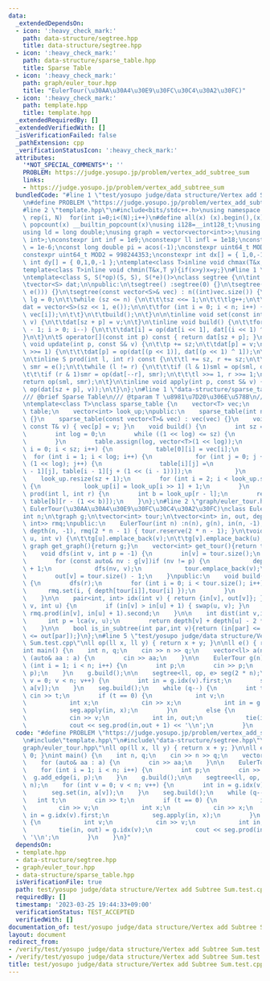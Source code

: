 ```yaml
---
data:
  _extendedDependsOn:
  - icon: ':heavy_check_mark:'
    path: data-structure/segtree.hpp
    title: data-structure/segtree.hpp
  - icon: ':heavy_check_mark:'
    path: data-structure/sparse_table.hpp
    title: Sparse Table
  - icon: ':heavy_check_mark:'
    path: graph/euler_tour.hpp
    title: "EulerTour(\u30AA\u30A4\u30E9\u30FC\u30C4\u30A2\u30FC)"
  - icon: ':heavy_check_mark:'
    path: template.hpp
    title: template.hpp
  _extendedRequiredBy: []
  _extendedVerifiedWith: []
  _isVerificationFailed: false
  _pathExtension: cpp
  _verificationStatusIcon: ':heavy_check_mark:'
  attributes:
    '*NOT_SPECIAL_COMMENTS*': ''
    PROBLEM: https://judge.yosupo.jp/problem/vertex_add_subtree_sum
    links:
    - https://judge.yosupo.jp/problem/vertex_add_subtree_sum
  bundledCode: "#line 1 \"test/yosupo judge/data structure/Vertex add Subtree Sum.test.cpp\"\
    \n#define PROBLEM \"https://judge.yosupo.jp/problem/vertex_add_subtree_sum\"\n\
    #line 2 \"template.hpp\"\n#include<bits/stdc++.h>\nusing namespace std;\n#define\
    \ rep(i, N)  for(int i=0;i<(N);i++)\n#define all(x) (x).begin(),(x).end()\n#define\
    \ popcount(x) __builtin_popcount(x)\nusing i128=__int128_t;\nusing ll = long long;\n\
    using ld = long double;\nusing graph = vector<vector<int>>;\nusing P = pair<int,\
    \ int>;\nconstexpr int inf = 1e9;\nconstexpr ll infl = 1e18;\nconstexpr ld eps\
    \ = 1e-6;\nconst long double pi = acos(-1);\nconstexpr uint64_t MOD = 1e9 + 7;\n\
    constexpr uint64_t MOD2 = 998244353;\nconstexpr int dx[] = { 1,0,-1,0 };\nconstexpr\
    \ int dy[] = { 0,1,0,-1 };\ntemplate<class T>inline void chmax(T&x,T y){if(x<y)x=y;}\n\
    template<class T>inline void chmin(T&x,T y){if(x>y)x=y;}\n#line 1 \"data-structure/segtree.hpp\"\
    \ntemplate<class S, S(*op)(S, S), S(*e)()>\nclass segtree {\n\tint lg, sz, n;\n\
    \tvector<S> dat;\n\npublic:\n\tsegtree() :segtree(0) {}\n\tsegtree(int n) : segtree(vector<S>(n,\
    \ e())) {}\n\tsegtree(const vector<S>& vec) : n((int)vec.size()) {\n\t\tsz = 1,\
    \ lg = 0;\n\t\twhile (sz <= n) {\n\t\t\tsz <<= 1;\n\t\t\tlg++;\n\t\t}\n\n\t\t\
    dat = vector<S>(sz << 1, e());\n\n\t\tfor (int i = 0; i < n; i++) {\n\t\t\tset(i,\
    \ vec[i]);\n\t\t}\n\t\tbuild();\n\t}\n\n\tinline void set(const int p, const S&\
    \ v) {\n\t\tdat[sz + p] = v;\n\t}\n\tinline void build() {\n\t\tfor (int i = sz\
    \ - 1; i > 0; i--) {\n\t\t\tdat[i] = op(dat[i << 1], dat[(i << 1) ^ 1]);\n\t\t\
    }\n\t}\n\tS operator[](const int p) const { return dat[sz + p]; }\n\n\tinline\
    \ void update(int p, const S& v) {\n\t\tp += sz;\n\t\tdat[p] = v;\n\t\twhile (p\
    \ >>= 1) {\n\t\t\tdat[p] = op(dat[(p << 1)], dat[(p << 1) ^ 1]);\n\t\t}\n\t}\n\
    \n\tinline S prod(int l, int r) const {\n\t\tl += sz, r += sz;\n\t\tS sml = e(),\
    \ smr = e();\n\t\twhile (l != r) {\n\t\t\tif (l & 1)sml = op(sml, dat[l++]);\n\
    \t\t\tif (r & 1)smr = op(dat[--r], smr);\n\t\t\tl >>= 1, r >>= 1;\n\t\t}\n\t\t\
    return op(sml, smr);\n\t}\n\tinline void apply(int p, const S& v) {\n\t\tupdate(p,\
    \ op(dat[sz + p], v));\n\t}\n};\n#line 1 \"data-structure/sparse_table.hpp\"\n\
    /// @brief Sparse Table\n/// @tparam T \u8981\u7D20\u306E\u578B\n/// @docs docs/data-structure/sparse_table.md\n\
    \ntemplate<class T>\nclass sparse_table {\n    vector<T> vec;\n    vector<vector<T>>\
    \ table;\n    vector<int> look_up;\npublic:\n    sparse_table(int n) : vec(n)\
    \ {}\n    sparse_table(const vector<T>& vec) : vec(vec) {}\n    void set(int p,\
    \ const T& v) { vec[p] = v; }\n    void build() {\n        int sz = vec.size();\n\
    \        int log = 0;\n        while ((1 << log) <= sz) {\n            log++;\n\
    \        }\n        table.assign(log, vector<T>(1 << log));\n        for (int\
    \ i = 0; i < sz; i++) {\n            table[0][i] = vec[i];\n        }\n      \
    \  for (int i = 1; i < log; i++) {\n            for (int j = 0; j + (1 << i) <=\
    \ (1 << log); j++) {\n                table[i][j] =\n                    min(table[i\
    \ - 1][j], table[i - 1][j + (1 << (i - 1))]);\n            }\n        }\n    \
    \    look_up.resize(sz + 1);\n        for (int i = 2; i < look_up.size(); i++)\
    \ {\n            look_up[i] = look_up[i >> 1] + 1;\n        }\n    }\n\n    T\
    \ prod(int l, int r) {\n        int b = look_up[r - l];\n        return min(table[b][l],\
    \ table[b][r - (1 << b)]);\n    }\n};\n#line 2 \"graph/euler_tour.hpp\"\n\n///@brief\
    \ EulerTour(\u30AA\u30A4\u30E9\u30FC\u30C4\u30A2\u30FC)\nclass EulerTour {\n\t\
    int n;\n\tgraph g;\n\tvector<int> tour;\n\tvector<int> in, out, depth;\n    sparse_table<pair<int,\
    \ int>> rmq;\npublic:\n    EulerTour(int n) :n(n), g(n), in(n, -1), out(n, -1),\
    \ depth(n, -1), rmq(2 * n - 1) { tour.reserve(2 * n - 1); }\n\tvoid add_edge(int\
    \ u, int v) {\n\t\tg[u].emplace_back(v);\n\t\tg[v].emplace_back(u);\n\t}\n   \
    \ graph get_graph(){return g;}\n    vector<int> get_tour(){return tour;}\nprivate:\n\
    \    void dfs(int v, int p = -1) {\n        in[v] = tour.size();\n        tour.emplace_back(v);\n\
    \        for (const auto& nv : g[v])if (nv != p) {\n            depth[nv] = depth[v]\
    \ + 1;\n            dfs(nv, v);\n            tour.emplace_back(v);\n        }\n\
    \        out[v] = tour.size() - 1;\n    }\npublic:\n    void build(int r = 0)\
    \ {\n        dfs(r);\n        for (int i = 0; i < tour.size(); i++) {\n      \
    \      rmq.set(i, { depth[tour[i]],tour[i] });\n        }\n        rmq.build();\n\
    \    }\n\n    pair<int, int> idx(int v) { return {in[v], out[v]}; }\n    int lca(int\
    \ v, int u) {\n        if (in[v] > in[u] + 1) { swap(u, v); }\n        return\
    \ rmq.prod(in[v], in[u] + 1).second;\n    }\n\n    int dist(int v,int u){\n  \
    \      int p = lca(v, u);\n        return depth[v] + depth[u] - 2 * depth[p];\n\
    \    }\n\n    bool is_in_subtree(int par,int v){return (in[par] <= in[v] && out[v]\
    \ <= out[par]);}\n};\n#line 5 \"test/yosupo judge/data structure/Vertex add Subtree\
    \ Sum.test.cpp\"\nll op(ll x, ll y) { return x + y; }\n\nll e() { return 0; }\n\
    int main() {\n    int n, q;\n    cin >> n >> q;\n    vector<ll> a(n);\n    for\
    \ (auto& aa : a) {\n        cin >> aa;\n    }\n\n    EulerTour g(n);\n    for\
    \ (int i = 1; i < n; i++) {\n        int p;\n        cin >> p;\n        g.add_edge(i,\
    \ p);\n    }\n    g.build();\n\n    segtree<ll, op, e> seg(2 * n);\n    for (int\
    \ v = 0; v < n; v++) {\n        int in = g.idx(v).first;\n        seg.set(in,\
    \ a[v]);\n    }\n    seg.build();\n    while (q--) {\n        int t;\n       \
    \ cin >> t;\n        if (t == 0) {\n            int v;\n            cin >> v;\n\
    \            int x;\n            cin >> x;\n            int in = g.idx(v).first;\n\
    \            seg.apply(in, x);\n        }\n        else {\n            int v;\n\
    \            cin >> v;\n            int in, out;\n            tie(in, out) = g.idx(v);\n\
    \            cout << seg.prod(in,out + 1) << '\\n';\n        }\n    }\n}\n"
  code: "#define PROBLEM \"https://judge.yosupo.jp/problem/vertex_add_subtree_sum\"\
    \n#include\"template.hpp\"\n#include\"data-structure/segtree.hpp\"\n#include\"\
    graph/euler_tour.hpp\"\nll op(ll x, ll y) { return x + y; }\n\nll e() { return\
    \ 0; }\nint main() {\n    int n, q;\n    cin >> n >> q;\n    vector<ll> a(n);\n\
    \    for (auto& aa : a) {\n        cin >> aa;\n    }\n\n    EulerTour g(n);\n\
    \    for (int i = 1; i < n; i++) {\n        int p;\n        cin >> p;\n      \
    \  g.add_edge(i, p);\n    }\n    g.build();\n\n    segtree<ll, op, e> seg(2 *\
    \ n);\n    for (int v = 0; v < n; v++) {\n        int in = g.idx(v).first;\n \
    \       seg.set(in, a[v]);\n    }\n    seg.build();\n    while (q--) {\n     \
    \   int t;\n        cin >> t;\n        if (t == 0) {\n            int v;\n   \
    \         cin >> v;\n            int x;\n            cin >> x;\n            int\
    \ in = g.idx(v).first;\n            seg.apply(in, x);\n        }\n        else\
    \ {\n            int v;\n            cin >> v;\n            int in, out;\n   \
    \         tie(in, out) = g.idx(v);\n            cout << seg.prod(in,out + 1) <<\
    \ '\\n';\n        }\n    }\n}"
  dependsOn:
  - template.hpp
  - data-structure/segtree.hpp
  - graph/euler_tour.hpp
  - data-structure/sparse_table.hpp
  isVerificationFile: true
  path: test/yosupo judge/data structure/Vertex add Subtree Sum.test.cpp
  requiredBy: []
  timestamp: '2023-03-25 19:44:33+09:00'
  verificationStatus: TEST_ACCEPTED
  verifiedWith: []
documentation_of: test/yosupo judge/data structure/Vertex add Subtree Sum.test.cpp
layout: document
redirect_from:
- /verify/test/yosupo judge/data structure/Vertex add Subtree Sum.test.cpp
- /verify/test/yosupo judge/data structure/Vertex add Subtree Sum.test.cpp.html
title: test/yosupo judge/data structure/Vertex add Subtree Sum.test.cpp
---
```

